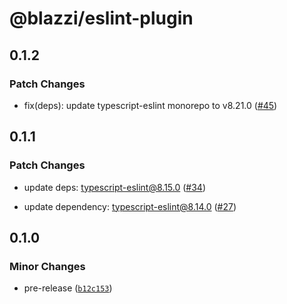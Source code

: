 # @blazzi/eslint-plugin

## 0.1.2

### Patch Changes

- fix(deps): update typescript-eslint monorepo to v8.21.0 ([#45](https://github.com/ymehmetcan/blazzi-toolkit/pull/45))

## 0.1.1

### Patch Changes

- update deps: typescript-eslint@8.15.0 ([#34](https://github.com/ymehmetcan/blazzi-toolkit/pull/34))

- update dependency: typescript-eslint@8.14.0 ([#27](https://github.com/ymehmetcan/blazzi-toolkit/pull/27))

## 0.1.0

### Minor Changes

- pre-release ([`b12c153`](https://github.com/ymehmetcan/blazzi-toolkit/commit/b12c153bb415a9711a947a2ab0c4f2f04e738e89))
